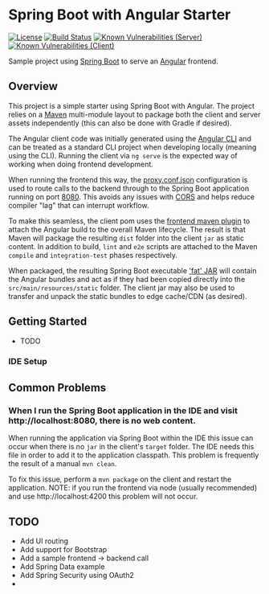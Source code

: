 # Spring Boot with Angular Starter

[![License](https://img.shields.io/github/license/mashape/apistatus.svg)](https://opensource.org/licenses/MIT)
[![Build Status](https://circleci.com/gh/ssherwood/spring-boot-ng/tree/master.svg?style=shield)](https://circleci.com/gh/ssherwood/spring-boot-ng)
[![Known Vulnerabilities (Server)](https://snyk.io/test/github/ssherwood/spring-boot-ng/badge.svg?targetFile=/server/pom.xml)](https://snyk.io/test/github/ssherwood/spring-boot-ng?targetFile=/server/pom.xml)
[![Known Vulnerabilities (Client)](https://snyk.io/test/github/ssherwood/spring-boot-ng/badge.svg?targetFile=/client/package.json)](https://snyk.io/org/ssherwood/project/defd3bbe-6c49-4a5b-ae9d-d748fcbf07a2)

Sample project using [Spring Boot](https://projects.spring.io/spring-boot/) to
serve an [Angular](https://angular.io/) frontend.

## Overview

This project is a simple starter using Spring Boot with Angular.  The
project relies on a [Maven](https://maven.apache.org/) multi-module layout to
package both the client and server assets independently (this can also be done
with Gradle if desired).

The Angular client code was initially generated using the [Angular CLI](https://cli.angular.io/)
and can be treated as a standard CLI project when developing locally (meaning
using the CLI).  Running the client via `ng serve` is the expected way of
working when doing frontend development.

When running the frontend this way, the [proxy.conf.json](client/proxy.conf.json)
configuration is used to route calls to the backend through to the Spring Boot
application running on port [8080](http://localhost:8080).  This avoids any
issues with [CORS](https://en.wikipedia.org/wiki/Cross-origin_resource_sharing)
and helps reduce compiler "lag" that can interrupt workflow.

To make this seamless, the client pom uses the [frontend maven plugin](https://github.com/eirslett/frontend-maven-plugin)
to attach the Angular build to the overall Maven lifecycle.  The result is that
Maven will package the resulting `dist` folder into the client `jar` as static
content.  In addition to build, `lint` and `e2e` scripts are attached to the
Maven `compile` and `integration-test` phases respectively.

When packaged, the resulting Spring Boot executable ['fat' JAR](https://docs.spring.io/spring-boot/docs/current/reference/html/howto-build.html#howto-create-an-executable-jar-with-maven)
will contain the Angular bundles and act as if they had been copied directly
into the `src/main/resources/static` folder.  The client jar may also be used
to transfer and unpack the static bundles to edge cache/CDN (as desired).

## Getting Started

- TODO

### IDE Setup


## Common Problems

### When I run the Spring Boot application in the IDE and visit http://localhost:8080, there is no web content.

When running the application via Spring Boot within the IDE this issue can
occur when there is no `jar` in the client's `target` folder.  The IDE needs
this file in order to add it to the application classpath.  This problem is
frequently the result of a manual `mvn clean`.

To fix this issue, perform a `mvn package` on the client and restart the
application.  NOTE: if you run the frontend via node (usually recommended) and use http://localhost:4200
this problem will not occur.

## TODO

- Add UI routing
- Add support for Bootstrap
- Add a sample frontend -> backend call
- Add Spring Data example
- Add Spring Security using OAuth2
- 